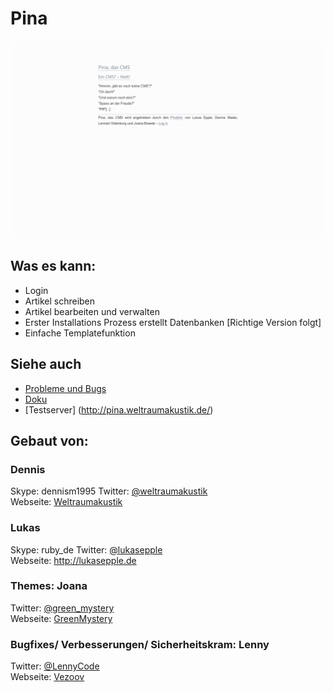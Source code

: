 # Pina
![Pina in action](./assets/pinainaction.png)  
## Was es kann:
* Login
* Artikel schreiben
* Artikel bearbeiten und verwalten
* Erster Installations Prozess erstellt Datenbanken [Richtige Version folgt]
* Einfache Templatefunktion


## Siehe auch
* [Probleme und Bugs](https://github.com/Weltraumakustik/Pina/issues)
* [Doku](https://github.com/Weltraumakustik/Pina/wiki)
* [Testserver] (http://pina.weltraumakustik.de/)

## Gebaut von:
### Dennis
Skype: dennism1995 
Twitter: [@weltraumakustik](http://twitter.com/weltraumakustik)   
Webseite: [Weltraumakustik](http://weltraumakustik.de)

### Lukas
Skype: ruby_de
Twitter: [@lukasepple](https://twitter.com/lukasepple)  
Webseite: <http://lukasepple.de>

### Themes: Joana
Twitter: [@green_mystery](http://twitter.com/green_mystery)   
Webseite: [GreenMystery](http://green-mystery.org)

### Bugfixes/ Verbesserungen/ Sicherheitskram: Lenny
Twitter: [@LennyCode](https://twitter.com/LennyCode)  
Webseite: [Vezoov](http://www.vezoov.com/)
